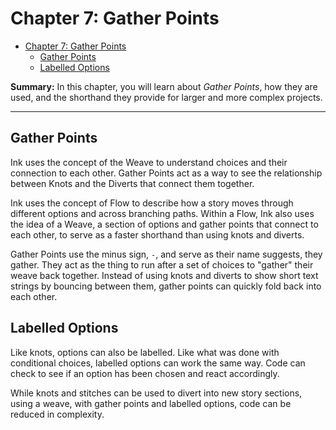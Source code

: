 # Chapter 7: Gather Points

- [Chapter 7: Gather Points](#chapter-7-gather-points)
  - [Gather Points](#gather-points)
  - [Labelled Options](#labelled-options)

**Summary:** In this chapter, you will learn about *Gather Points*, how they are used, and the shorthand they provide for larger and more complex projects.

---

## Gather Points

Ink uses the concept of the Weave to understand choices and their connection to each other. Gather Points act as a way to see the relationship between Knots and the Diverts that connect them together.

Ink uses the concept of Flow to describe how a story moves through different options and across branching paths. Within a Flow, Ink also uses the idea of a Weave, a section of options and gather points that connect to each other, to serve as a faster shorthand than using knots and diverts.

Gather Points use the minus sign, `-`, and serve as their name suggests, they gather. They act as the thing to run after a set of choices to "gather" their weave back together. Instead of using knots and diverts to show short text strings by bouncing between them, gather points can quickly fold back into each other.

## Labelled Options

Like knots, options can also be labelled. Like what was done with conditional choices, labelled options can work the same way. Code can check to see if an option has been chosen and react accordingly.

While knots and stitches can be used to divert into new story sections, using a weave, with gather points and labelled options, code can be reduced in complexity.
